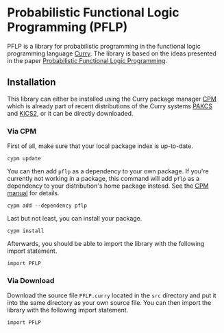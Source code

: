 
# Probabilistic Functional Logic Programming (PFLP)

PFLP is a library for probabilistic programming in the functional logic programming language [Curry](https://www.curry-lang.org/).
The library is based on the ideas presented in the paper [Probabilistic Functional Logic Programming](https://www-ps.informatik.uni-kiel.de/~sad/padl2018-preprint.pdf).

## Installation

This library can either be installed using the Curry package manager [CPM](http://www.curry-lang.org/tools/cpm) which is already part of recent distributions of the Curry systems [PAKCS](https://www.curry-lang.org/pakcs/) and [KiCS2](https://www.curry-lang.org/kics2/), or it can be directly downloaded.

### Via CPM

First of all, make sure that your local package index is up-to-date.

    cypm update

You can then add `pflp` as a dependency to your own package. If you're currently not working in a package, this command will add `pflp` as a dependency to your distribution's home package instead. See the [CPM manual](https://cpm.curry-lang.org/DOC/cpm-3.3.0/manual.pdf) for details. 

    cypm add --dependency pflp

Last but not least, you can install your package.

    cypm install

Afterwards, you should be able to import the library with the following import statement.

```{.curry}
import PFLP
```

### Via Download

Download the source file `PFLP.curry` located in the `src` directory and put it into the same directory as your own source file. You can then import the library with the following import statement.

```{.curry}
import PFLP
```
